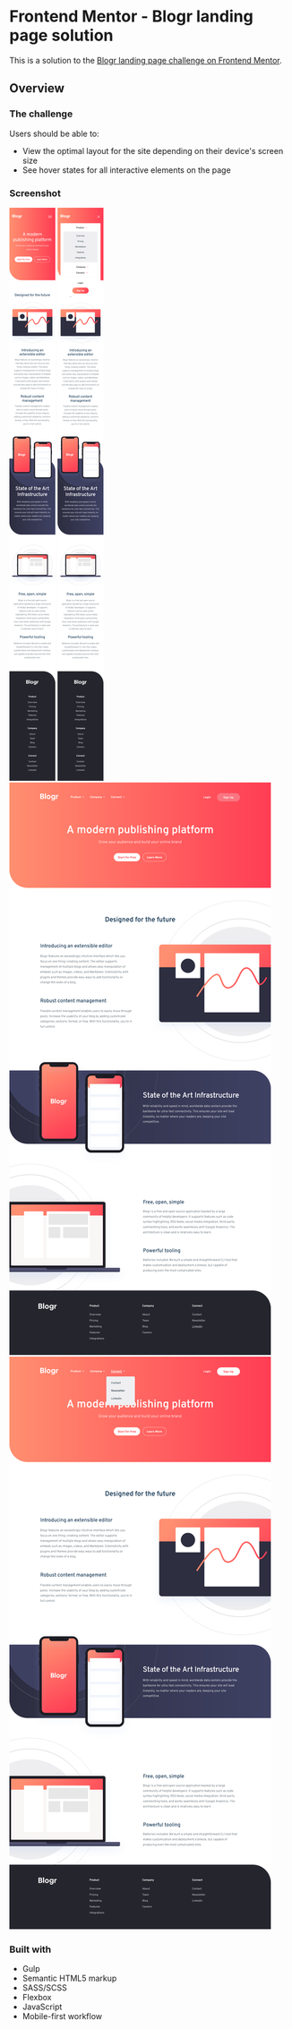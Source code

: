 # Frontend Mentor - Blogr landing page solution

This is a solution to the [Blogr landing page challenge on Frontend Mentor](https://www.frontendmentor.io/challenges/blogr-landing-page-EX2RLAApP). 

## Overview

### The challenge

Users should be able to:

- View the optimal layout for the site depending on their device's screen size
- See hover states for all interactive elements on the page

### Screenshot

![](./images/mobile-375px.png)
![](./images/mobile-burger-375px.png)
![](./images/desktop-hover-1440px.png)
![](./images/desktop-hoverburger-1440px.png)

### Built with

- Gulp
- Semantic HTML5 markup
- SASS/SCSS
- Flexbox
- JavaScript
- Mobile-first workflow